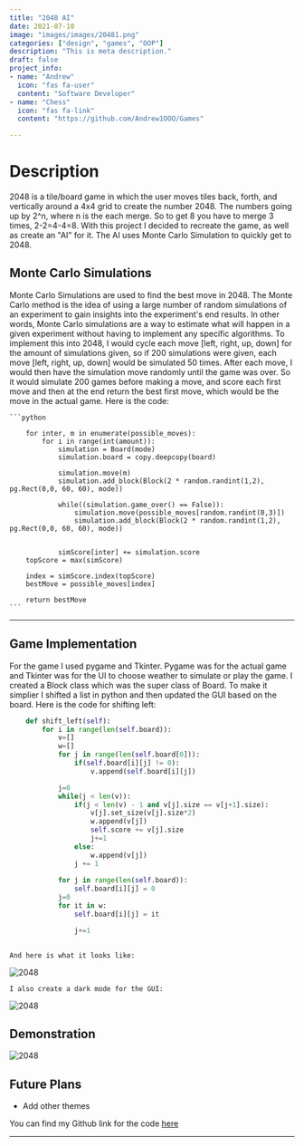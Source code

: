```yaml
---
title: "2048 AI"
date: 2021-07-10
image: "images/images/20481.png"
categories: ["design", "games", "OOP"]
description: "This is meta description."
draft: false
project_info:
- name: "Andrew"
  icon: "fas fa-user"
  content: "Software Developer"
- name: "Chess"
  icon: "fas fa-link"
  content: "https://github.com/Andrew1OOO/Games"

---
```


# Description
<!--more-->
2048 is a tile/board game in which the user moves tiles back, forth, and vertically around a 4x4 grid to create the number 2048. The numbers going up by 2^n, where n is the each merge. So to get 8 you have to merge 3 times, 2-2=4-4=8. With this project I decided to recreate the game, as well as create an "AI" for it. The AI uses Monte Carlo Simulation to quickly get to 2048.

## Monte Carlo Simulations

Monte Carlo Simulations are used to find the best move in 2048. The Monte Carlo method is the idea of using a large number of random simulations of an experiment to gain insights into the experiment's end results. In other words, Monte Carlo simulations are a way to estimate what will happen in a given experiment without having to implement any specific algorithms. To implement this into 2048, I would cycle each move [left, right, up, down] for the amount of simulations given, so if 200 simulations were given, each move [left, right, up, down] would be simulated 50 times. After each move, I would then have the simulation move randomly until the game was over. So it would simulate 200 games before making a move, and score each first move and then at the end return the best first move, which would be the move in the actual game. Here is the code:

    ```python
        
        for inter, m in enumerate(possible_moves):
            for i in range(int(amount)):
                simulation = Board(mode)
                simulation.board = copy.deepcopy(board)
                
                simulation.move(m)
                simulation.add_block(Block(2 * random.randint(1,2), pg.Rect(0,0, 60, 60), mode))

                while((simulation.game_over() == False)):
                    simulation.move(possible_moves[random.randint(0,3)])
                    simulation.add_block(Block(2 * random.randint(1,2), pg.Rect(0,0, 60, 60), mode))


                simScore[inter] += simulation.score
        topScore = max(simScore)

        index = simScore.index(topScore)
        bestMove = possible_moves[index]

        return bestMove
    ```

***


## Game Implementation 

For the game I used pygame and Tkinter. Pygame was for the actual game and Tkinter was for the UI to choose weather to simulate or play the game. I created a Block class which was the super class of Board. To make it simplier I shifted a list in python and then updated the GUI based on the board. Here is the code for shifting left:


```python
    def shift_left(self):
        for i in range(len(self.board)):
            v=[]
            w=[]
            for j in range(len(self.board[0])):
                if(self.board[i][j] != 0):
                    v.append(self.board[i][j])

            j=0
            while(j < len(v)):
                if(j < len(v) - 1 and v[j].size == v[j+1].size):
                    v[j].set_size(v[j].size*2)
                    w.append(v[j])
                    self.score += v[j].size
                    j+=1
                else:
                    w.append(v[j])
                j += 1
            
            for j in range(len(self.board)):
                self.board[i][j] = 0
            j=0
            for it in w:
                self.board[i][j] = it

                j+=1
    
```

    And here is what it looks like:

![2048](https://andrew1ooo.github.io/AndrewWebsite/images/images/20481.png)


    I also create a dark mode for the GUI:

![2048](https://andrew1ooo.github.io/AndrewWebsite/images/images/20482.png)


## Demonstration 

![2048](https://andrew1ooo.github.io/AndrewWebsite/images/images/20482.png) 

## Future Plans
 - Add other themes



You can find my Github link for the code [here](https://github.com/Andrew1OOO/Andrew-Projects)
***
